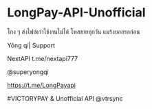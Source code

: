 # LongPay-API-Unofficial

โกง ๆ ส่งไฟล์เก่าใช้งานไม่ได้ โพสขายทุกวัน แมร้งบอกรอก่อน

Yǒng qí| Support

NextAPI t.me/nextapi777

@superyongqi

https://t.me/LongPayapi

#VICTORYPAY & Unofficial API
@vtrsync
